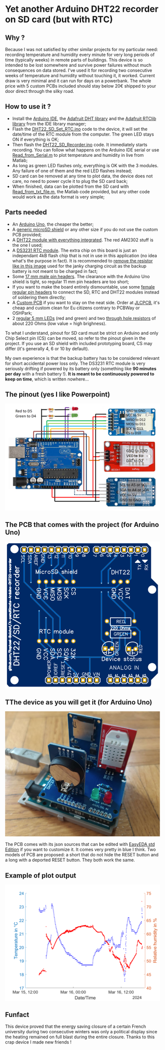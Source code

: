 # Yet another Arduino DHT22 recorder on SD card (but with RTC)

## Why ?
Because I was not satisfied by other similar projects for my particular need: recording temperature and humidity every minute for very long periods of time (typically weeks) in remote parts of buildings. This device is so intended to be lost somewhere and survive power failures without much consequences on data stored. I've used it for recording two consecutive weeks of temperature and humidity without touching it, it worked. Current draw is very minimal and it can run for days on a powerbank. The whole price with 5 custom PCBs included should stay below 20€ shipped to your door direct through the silky road.

## How to use it ?
- Install the [Arduino IDE](https://www.arduino.cc/en/software), the [Adafruit DHT library](https://github.com/adafruit/DHT-sensor-library) and the [Adafruit RTClib library](https://github.com/adafruit/RTClib) from the IDE library manager;
- Flash the [DHT22_SD_Set_RTC.ino](Codes/DHT22_SD_Set_RTC/DHT22_SD_Set_RTC.ino) code to the device, it will set the date/time of the RTC module from the computer. The green LED stays ON if everything is OK;
- Then flash the [DHT22_SD_Recorder.ino](Codes/DHT22_SD_Recorder/DHT22_SD_Recorder.ino) code. It immediately starts recording. You can follow what happens on the Arduino IDE serial or use [Read_from_Serial.m](Matlab_Stuff/Read_from_Serial.m) to plot temperature and humidity in live from Matlab;
- As long as green LED flashes only, everything is OK with the 3 modules. Any failure of one of them and the red LED flashes instead;
- SD card can be removed at any time to plot data, the device does not care, no need to power cycle it to plug the SD card back;
- When finished, data can be plotted from the SD card with [Read_from_txt_file.m](Matlab_Stuff/Read_from_txt_file.m), the Matlab code provided, but any other code would work as the data format is very simple;
 
## Parts needed
- An [Arduino Uno](https://fr.aliexpress.com/item/1005006088733150.html), the cheaper the better;
- A [generic microSD shield](https://fr.aliexpress.com/item/1005006059963950.html) or any other size if you do not use the custom PCB provided;
- A [DHT22 module with everything integrated](https://fr.aliexpress.com/item/1005005996195284.html). The red AM2302 stuff is the one I used;
- A [DS3231 RTC module](https://fr.aliexpress.com/item/1005005973972157.html). The extra chip on this board is just an independant 4kB flash chip that is not in use in this application (no idea what's the purpose in fact). It is recommended to [remove the resistor like in this image](Pictures/Resistor_to_remove.png) used for the janky charging circuit as the backup battery is not meant to be charged in fact;
- Some [17 mm male pin headers](https://fr.aliexpress.com/item/1005006104110168.html). The clearance with the Arduino Uno shield is tight, so regular 11 mm pin headers are too short;
- If you want to make the board entirely dismountable, use some [female regular pin headers](https://fr.aliexpress.com/item/1005006468451122.html) to connect the SD, RTC and DHT22 modules instead of soldering them directly;
- A [Custom PCB](https://github.com/Raphael-Boichot/A-penultimate-Arduino-DHT22-recorder/tree/main/PCB) if you want to stay on the neat side. Order at [JLCPCB](https://jlcpcb.com/), it's cheap and custom clean for Eu citizens contrary to PCBWay or OSHPark;
- 2 [regular 5 mm LEDs](https://fr.aliexpress.com/item/32848810276.html) (red and green) and two [through hole resistors](https://fr.aliexpress.com/item/32866216363.html) of about 220 Ohms (low value = high brighness).

To what I understand, pinout for SD card must be strict on Arduino and only Chip Select pin (CS) can be moved, so refer to the pinout given in the project. If you use an SD shield with included prototyping board, CS may differ (it's generally 4, 6 or 10 by default).

My own experience is that the backup battery has to be considered relevant for short accidental power loss only. The DS3231 RTC module is very seriously drifting if powered by its battery only (something like **90 minutes per day** with a fresh battery !). **It is meant to be continuously powered to keep on time**, which is written nowhere...
  
## The pinout (yes I like Powerpoint)
![](Pictures/Schematic_DHT22.png)

## The PCB that comes with the project (for Arduino Uno)
![](PCB/Short/PCB.png)

## TThe device as you will get it (for Arduino Uno)
![](Pictures/Device_with_PCB.jpg)

The PCB comes with its json sources that can be edited with [EasyEDA std Edition](https://easyeda.com/page/download) if you want to customize it. It comes very pretty in blue I think. Two models of PCB are proposed: a short that do not hide the RESET button and a long with a deported RESET button. They both work the same.

## Example of plot output
![](Matlab_Stuff/Plot.png)

## Funfact
This device proved that the energy saving closure of a certain French university during two consecutive winters was only a political display since the heating remained on full blast during the entire closure. Thanks to this crap device I made new friends !
